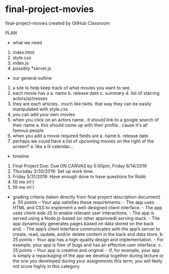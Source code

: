 # final-project-movies
final-project-movies created by GitHub Classroom

PLAN
 - what we need
  1. index.html
  2. style.css
  3. index.js
  4. possibly *server.js
  
 - our general outline
  1. a site to help keep track of what movies you want to see.
  2. each movie has a 
    a. name
    b. release date
    c. summary
    d. list of starring actors/actresses
  3. they are each articles.. much like twits.  that way they can be easily manipulated with style.css
  4. you can add your own movies
  5. when you click on an actors name.. it should link to a google search of their name
    a. this should come up with their profile.. cause it's all famous people
  6. when you add a movie required fields are
    a. name
    b. release date
  7. perhaps we could have a list of upcoming movies on the right of the screen? 
   a. like a lil calendar...
 
 - timeline
  1. Final Project Due: Due ON CANVAS by 5:00pm, Friday 6/14/2019
  2. Thursday 3/30/2019: Set up work time.
  3. Friday 5/31/2019: Have enough done to have questions for Robb
  4. fill me in!:)
  5. fill me in!:)
  
 - grading criteria (taken directly from final project description document)
  a. 50 points – Your app satisfies these requirements:
        - The app uses HTML and CSS to implement a well-designed client interface.
        - The app uses client-side JS to enable relevant user interactions.
        - The app is served using a Node.js-based (or other approved) serving stack.
        - The app dynamically generates pages based on data stored on the back end.
        - The app’s client interface communicates with the app’s server to create, read, update, and/or delete content in the back end data store.
  b. 25 points – Your app has a high-quality design and implementation.
        - For example, your app is free of bugs and has an effective user interface.
  c. 25 points – Your app is creative and original.
        - If, for example, your app is simply a repackaging of the app we develop together during lecture or the one you developed during your assignments this term, you will likely not score highly in this category.
